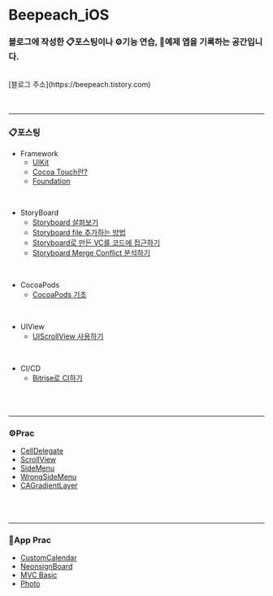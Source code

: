 # Beepeach_iOS
### 블로그에 작성한 📋포스팅이나 ⚙️기능 연습, 📱예제 앱을 기록하는 공간입니다.
<br/>
[블로그 주소](https://beepeach.tistory.com)
<br/><br/><br/>

***
### 📋포스팅
+ Framework
  + [UIKit](https://beepeach.tistory.com/245)
  + [Cocoa Touch란?](https://beepeach.tistory.com/291)
  + [Foundation](https://beepeach.tistory.com/292)
<br/>

+ StoryBoard
  + [Storyboard 살펴보기](https://beepeach.tistory.com/435)
  + [Storyboard file 추가하는 방법](https://beepeach.tistory.com/436)
  + [Storyboard로 만든 VC를 코드에 접근하기](https://beepeach.tistory.com/582)
  + [Storyboard Merge Conflict 분석하기](https://beepeach.tistory.com/611)
<br/>

+ CocoaPods
  + [CocoaPods 기초](https://beepeach.tistory.com/371)
<br/>

+ UIView
  + [UIScrollView 사용하기](https://beepeach.tistory.com/613)
<br/>

+ CI/CD
  + [Bitrise로 CI하기](https://beepeach.tistory.com/654) 
<br/><br/><br/><br/>

***
### ⚙️Prac
+ [CellDelegate](https://github.com/Beepeach/Beepeach_iOS/tree/main/Prac/CellDelegate)
+ [ScrollView](https://github.com/Beepeach/Beepeach_iOS/tree/main/Prac/ScrollView)
+ [SideMenu](https://github.com/Beepeach/Beepeach_iOS/tree/main/Prac/SideMenu)
+ [WrongSideMenu](https://github.com/Beepeach/Beepeach_iOS/tree/main/Prac/SlideMenu)
+ [CAGradientLayer](https://github.com/Beepeach/Beepeach_iOS/tree/main/Prac/CAGradientLayer)
<br/><br/><br/><br/>
***
### 📱App Prac
+ [CustomCalendar](https://github.com/Beepeach/Beepeach_iOS/tree/main/AppPrac/CustomCalendar)
+ [NeonsignBoard](https://github.com/Beepeach/Beepeach_iOS/tree/main/AppPrac/NeonSignBoard)
+ [MVC Basic](https://github.com/Beepeach/Beepeach_iOS/tree/main/AppPrac/MVCBasic)
+ [Photo](https://github.com/Beepeach/Beepeach_iOS/tree/main/AppPrac/Authorization210615)
